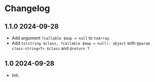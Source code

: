 # Changelog

## 1.1.0 2024-09-28

- Add argument `?callable $map = null` to `toArray`.
- Add `to(string $class, ?callable $map = null): object` with `@param class-string<T> $class` and `@return T`

## 1.0 2024-09-28

- Init.
